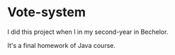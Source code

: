 # Vote-system
I did this project when I in my second-year in Bechelor.

It's a final homework of Java course.
